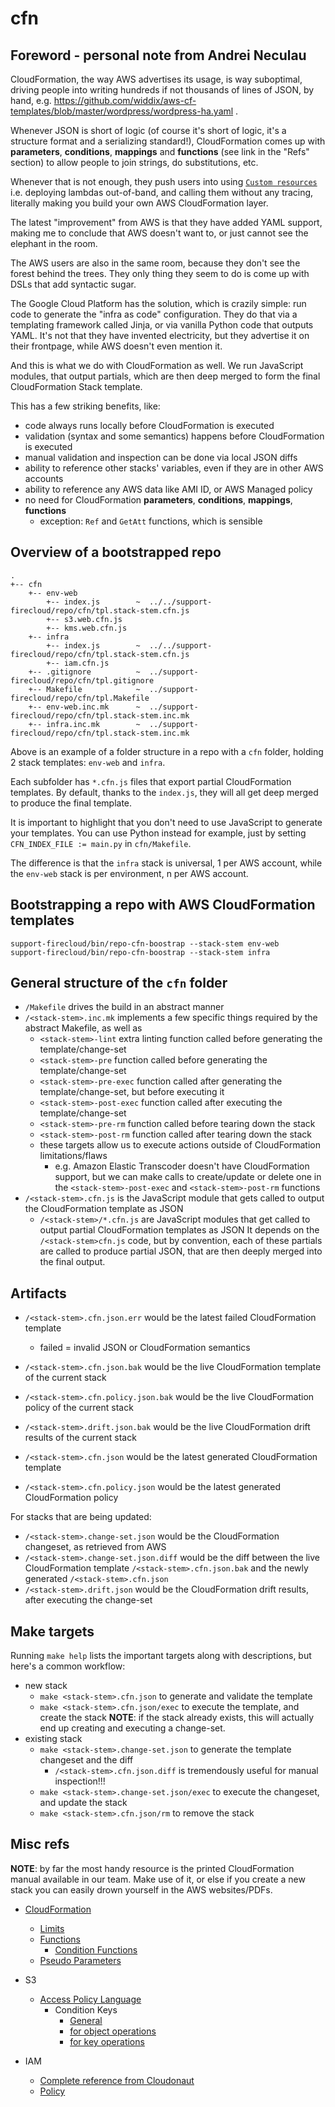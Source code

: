 # cfn

## Foreword - personal note from Andrei Neculau

CloudFormation, the way AWS advertises its usage, is way suboptimal, driving
people into writing hundreds if not thousands of lines of JSON, by hand, e.g.
https://github.com/widdix/aws-cf-templates/blob/master/wordpress/wordpress-ha.yaml .

Whenever JSON is short of logic
(of course it's short of logic, it's a structure format and a serializing standard!),
CloudFormation comes up with **parameters**, **conditions**, **mappings** and **functions** (see link in the "Refs" section)
to allow people to join strings, do substitutions, etc.

Whenever that is not enough, they push users into using [`Custom resources`](https://docs.aws.amazon.com/AWSCloudFormation/latest/UserGuide/template-custom-resources.html)
i.e. deploying lambdas out-of-band, and calling them without any tracing,
literally making you build your own AWS CloudFormation layer.

The latest "improvement" from AWS is that they have added YAML support, making me to conclude that
AWS doesn't want to, or just cannot see the elephant in the room.

The AWS users are also in the same room, because they don't see the forest behind the trees.
They only thing they seem to do is come up with DSLs that add syntactic sugar.

The Google Cloud Platform has the solution, which is crazily simple:
run code to generate the "infra as code" configuration.
They do that via a templating framework called Jinja,
or via vanilla Python code that outputs YAML.
It's not that they have invented electricity, but they advertise it on their frontpage,
while AWS doesn't even mention it.

And this is what we do with CloudFormation as well.
We run JavaScript modules, that output partials,
which are then deep merged to form the final CloudFormation Stack template.

This has a few striking benefits, like:

* code always runs locally before CloudFormation is executed
* validation (syntax and some semantics) happens before CloudFormation is executed
* manual validation and inspection can be done via local JSON diffs
* ability to reference other stacks' variables, even if they are in other AWS accounts
* ability to reference any AWS data like AMI ID, or AWS Managed policy
* no need for CloudFormation **parameters**, **conditions**, **mappings**, **functions**
  * exception: `Ref` and `GetAtt` functions, which is sensible


## Overview of a bootstrapped repo

```
.
+-- cfn
    +-- env-web
        +-- index.js        ~  ../../support-firecloud/repo/cfn/tpl.stack-stem.cfn.js
        +-- s3.web.cfn.js
        +-- kms.web.cfn.js
    +-- infra
        +-- index.js        ~  ../../support-firecloud/repo/cfn/tpl.stack-stem.cfn.js
        +-- iam.cfn.js
    +-- .gitignore          ~  ../support-firecloud/repo/cfn/tpl.gitignore
    +-- Makefile            ~  ../support-firecloud/repo/cfn/tpl.Makefile
    +-- env-web.inc.mk      ~  ../support-firecloud/repo/cfn/tpl.stack-stem.inc.mk
    +-- infra.inc.mk        ~  ../support-firecloud/repo/cfn/tpl.stack-stem.inc.mk
```

Above is an example of a folder structure in a repo with a `cfn` folder,
holding 2 stack templates: `env-web` and `infra`.

Each subfolder has `*.cfn.js` files that export partial CloudFormation templates.
By default, thanks to the `index.js`,
they will all get deep merged to produce the final template.

It is important to highlight that you don't need to use JavaScript to generate your templates.
You can use Python instead for example, just by setting `CFN_INDEX_FILE := main.py` in `cfn/Makefile`.

The difference is that the `infra` stack is universal, 1 per AWS account,
while the `env-web` stack is per environment, n per AWS account.


## Bootstrapping a repo with AWS CloudFormation templates

```shell
support-firecloud/bin/repo-cfn-boostrap --stack-stem env-web
support-firecloud/bin/repo-cfn-boostrap --stack-stem infra
```


## General structure of the `cfn` folder

* `/Makefile` drives the build in an abstract manner
* `/<stack-stem>.inc.mk` implements a few specific things required by the abstract Makefile, as well as
  * `<stack-stem>-lint` extra linting function called before generating the template/change-set
  * `<stack-stem>-pre` function called before generating the template/change-set
  * `<stack-stem>-pre-exec` function called after generating the template/change-set, but before executing it
  * `<stack-stem>-post-exec` function called after executing the template/change-set
  * `<stack-stem>-pre-rm` function called before tearing down the stack
  * `<stack-stem>-post-rm` function called after tearing down the stack
  * these targets allow us to execute actions outside of CloudFormation limitations/flaws
    * e.g. Amazon Elastic Transcoder doesn't have CloudFormation support, but we can make calls
      to create/update or delete one in the `<stack-stem>-post-exec` and `<stack-stem>-post-rm` functions
* `/<stack-stem>.cfn.js` is the JavaScript module that gets called to output the CloudFormation template as JSON
  * `/<stack-stem>/*.cfn.js` are JavaScript modules that get called to output partial CloudFormation templates as JSON
  It depends on the `/<stack-stem>cfn.js` code,
  but by convention, each of these partials are called to produce partial JSON,
  that are then deeply merged into the final output.


## Artifacts

* `/<stack-stem>.cfn.json.err` would be the latest failed CloudFormation template
  * failed = invalid JSON or CloudFormation semantics

* `/<stack-stem>.cfn.json.bak` would be the live CloudFormation template of the current stack
* `/<stack-stem>.cfn.policy.json.bak` would be the live CloudFormation policy of the current stack
* `/<stack-stem>.drift.json.bak` would be the live CloudFormation drift results of the current stack

* `/<stack-stem>.cfn.json` would be the latest generated CloudFormation template
* `/<stack-stem>.cfn.policy.json` would be the latest generated CloudFormation policy


For stacks that are being updated:

* `/<stack-stem>.change-set.json` would be the CloudFormation changeset, as retrieved from AWS
* `/<stack-stem>.change-set.json.diff` would be the diff between
  the live CloudFormation template `/<stack-stem>.cfn.json.bak` and the newly generated `/<stack-stem>.cfn.json`
* `/<stack-stem>.drift.json` would be the CloudFormation drift results, after executing the change-set


## Make targets

Running `make help` lists the important targets along with descriptions,
but here's a common workflow:

* new stack
  * `make <stack-stem>.cfn.json` to generate and validate the template
  * `make <stack-stem>.cfn.json/exec` to execute the template, and create the stack
  **NOTE**: if the stack already exists, this will actually end up creating and executing a change-set.
* existing stack
  * `make <stack-stem>.change-set.json` to generate the template changeset and the diff
    * `/<stack-stem>.cfn.json.diff` is tremendously useful for manual inspection!!!
  * `make <stack-stem>.change-set.json/exec` to execute the changeset, and update the stack
  * `make <stack-stem>.cfn.json/rm` to remove the stack


## Misc refs

**NOTE**: by far the most handy resource is the printed CloudFormation manual available in our team.
Make use of it, or else if you create a new stack you can easily drown yourself in the AWS websites/PDFs.

* [CloudFormation](https://aws.amazon.com/documentation/cloudformation/)
  * [Limits](http://docs.aws.amazon.com/AWSCloudFormation/latest/UserGuide/cloudformation-limits.html)
  * [Functions](http://docs.aws.amazon.com/AWSCloudFormation/latest/UserGuide/intrinsic-function-reference.html)
    * [Condition Functions](http://docs.aws.amazon.com/AWSCloudFormation/latest/UserGuide/intrinsic-function-reference-conditions.html)
  * [Pseudo Parameters](http://docs.aws.amazon.com/AWSCloudFormation/latest/UserGuide/pseudo-parameter-reference.html)

* S3
  * [Access Policy Language](http://docs.aws.amazon.com/AmazonS3/latest/dev/amazon-s3-policy-keys.html)
    * Condition Keys
      * [General](http://docs.aws.amazon.com/IAM/latest/UserGuide/reference_policies_elements.html#AvailableKeys)
      * [for object operations](http://docs.aws.amazon.com/AmazonS3/latest/dev/amazon-s3-policy-keys.html#object-keys-in-amazon-s3-policies)
      * [for key operations](http://docs.aws.amazon.com/AmazonS3/latest/dev/amazon-s3-policy-keys.html#bucket-keys-in-amazon-s3-policies)

* IAM
  * [Complete reference from Cloudonaut](https://iam.cloudonaut.io/)
  * [Policy](http://docs.aws.amazon.com/IAM/latest/UserGuide/reference_policies_elements.html)
